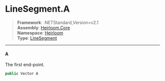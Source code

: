 # LineSegment.A

> **Framework**: .NETStandard,Version=v2.1  
> **Assembly**: [Heirloom.Core][0]  
> **Namespace**: [Heirloom][0]  
> **Type**: [LineSegment][1]

--------------------------------------------------------------------------------

#### A

The first end-point.

```cs
public Vector A
```

[0]: ../Heirloom.Core.md
[1]: Heirloom.LineSegment.md
